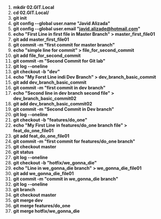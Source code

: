 1. **mkdir 02.GIT.Local**
2. **cd 02.GIT.Local/**
3. **git init**
4. **git config --global user.name "Javid Alizada"**
5. **git config --global user.email "javid.alizade@hotmail.com"**
6. **echo "First Line in first file in Master Branch" > master_first_file01**
7. **git add  master_first_file01**
8. **git commit -m "first commit for master branch"**
9. **echo "simple line for commit" > file_for_second_commit**
10. **git add  file_for_second_commit**
11. **git commit -m "Second Commit for Git lab"**
12. **git log --oneline**
13. **git checkout -b "dev"**
14. **echo "My Forst Line indi Dev Branch" > dev_branch_basic_commit**
15. **git add dev_branch_basic_commit**
16. **git commit -m "first commit in dev branch"**
17. **echo "Second line in dev branch second file" > dev_branch_basic_commit02**
18. **git add  dev_branch_basic_commit02**
19. **git commit -m "Second Commit in Dev branch"**
20. **git log --oneline**
21. **git checkout -b "features/do_one"**
22. **echo "My First Line in features/do_one branch file" > feat_do_one_file01**
23. **git add  feat_do_one_file01**
24. **git commit -m "first commit for features/do_one branch"**
25. **git checkout master**
26. **git status**
27. **git log --oneline**
28. **git checkout -b "hotfix/we_gonna_die"**
29. **echo "Line in we_gonna_die branch" > we_gonna_die_file01**
30. **git add we_gonna_die_file01**
31. **git commit -m "commit in we_gonna_die branch"**
32. **git log --oneline**
33. **git branch**
34. **git checkout master**
35. **git merge dev**
36. **git merge features/do_one**
37. **git merge hotfix/we_gonna_die**
